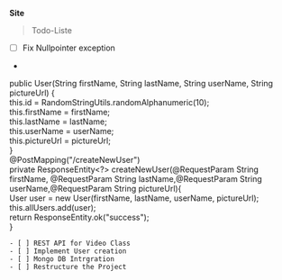**Site**

> Todo-Liste
- [ ]  Fix Nullpointer exception
-  ```java
  public User(String firstName, String lastName, String userName, String pictureUrl) {  
   this.id = RandomStringUtils.randomAlphanumeric(10);  
   this.firstName = firstName;  
   this.lastName = lastName;  
   this.userName = userName;  
   this.pictureUrl = pictureUrl;  
  }  
  @PostMapping("/createNewUser")  
  private ResponseEntity<?> createNewUser(@RequestParam String firstName, @RequestParam String lastName,@RequestParam String userName,@RequestParam String pictureUrl){  
      User user = new User(firstName, lastName, userName, pictureUrl);  
   this.allUsers.add(user);  
   return ResponseEntity.ok("success");  
  }
  ```
- [ ] REST API for Video Class
- [ ] Implement User creation
- [ ] Mongo DB Intrgration
- [ ] Restructure the Project
  
  
